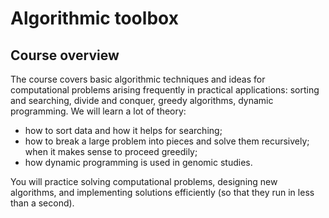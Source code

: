 # Algorithmic toolbox

## Course overview

The course covers basic algorithmic techniques and ideas for computational problems arising frequently in practical
applications: sorting and searching, divide and conquer, greedy algorithms, dynamic programming. We will learn a lot of
theory:

- how to sort data and how it helps for searching;
- how to break a large problem into pieces and solve them recursively; when it makes sense to proceed greedily;
- how dynamic programming is used in genomic studies.

You will practice solving computational problems, designing new algorithms, and implementing solutions efficiently
(so that they run in less than a second).
